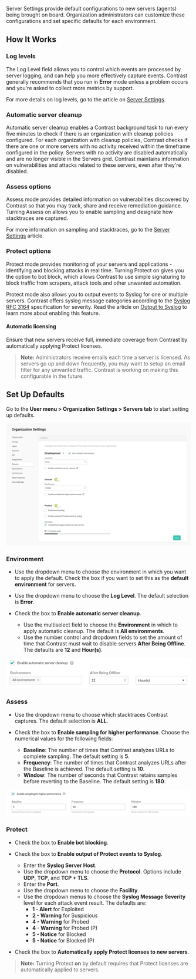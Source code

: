 <!--
title: "Server Defaults"
description: "Overview of server default settings"
tags: "Admin servers defaults organization settings sampling"
-->

Server Settings provide default configurations to new servers (agents) being brought on board. Organization administrators can customize these configurations and set specific defaults for each environment. 

## How It Works

### Log levels
The Log Level field allows you to control which events are processed by server logging, and can help you more effectively capture events. Contrast generally recommends that you run in **Error** mode unless a problem occurs and you're asked to collect more metrics by support.

For more details on log levels, go to the article on [Server Settings](user-servers.html#settings).

### Automatic server cleanup
Automatic server cleanup enables a Contrast background task to run every five minutes to check if there is an organization with cleanup policies configured. For each organization with cleanup policies, Contrast checks if there are one or more servers with no activity received within the timeframe configured in the policy. Servers with no activity are disabled automatically and are no longer visible in the Servers grid. Contrast maintains information on vulnerabilities and attacks related to these servers, even after they're disabled.

### Assess options
Assess mode provides detailed information on vulnerabilities discovered by Contrast so that you may track, share and receive remediation guidance. Turning Assess on allows you to enable sampling and designate how stacktraces are captured. 

For more information on sampling and stacktraces, go to the [Server Settings](user-servers.html#settings) article.

### Protect options
Protect mode provides monitoring of your servers and applications - identifying and blocking attacks in real time. Turning Protect on gives you the option to bot block, which allows Contrast to use simple signaturing to block traffic from scrapers, attack tools and other unwanted automation. 

Protect mode also allows you to output events to Syslog for one or multiple servers. Contrast offers syslog message categories according to the [Syslog RFC 3164](https://www.ietf.org/rfc/rfc3164.txt) specification for severity. Read the article on [Output to Syslog](user-servers.html#syslog) to learn more about enabling this feature.

#### Automatic licensing 

Ensure that new servers receive full, immediate coverage from Contrast by automatically applying Protect licenses.

>**Note:** Administrators receive emails each time a server is licensed. As servers go up and down frequently, you may want to setup an email filter for any unwanted traffic. Contrast is working on making this configurable in the future.

## Set Up Defaults

Go to the **User menu > Organization Settings > Servers tab** to start setting up defaults.

<a href="assets/images/Server-defaults-tab.png" rel="lightbox" title="Set up server defaults"><img class="thumbnail" src="assets/images/Server-defaults-tab.png"/></a>

### Environment 

* Use the dropdown menu to choose the environment in which you want to apply the default. Check the box if you want to set this as the **default environment** for servers.  

* Use the dropdown menu to choose the **Log Level**. The default selection is **Error**. 

* Check the box to **Enable automatic server cleanup**. 
	* Use the multiselect field to choose the **Environment** in which to apply automatic cleanup. The default is **All environments**.
	* Use the number control and dropdown fields to set the amount of time that Contrast must wait to disable servers **After Being Offline**. The defaults are **12** and **Hour(s)**. 

<a href="assets/images/Server_settings_automatic_cleanup.png" rel="lightbox" title="Set up automatic server cleanup"><img class="thumbnail" src="assets/images/Server_settings_automatic_cleanup.png"/></a>

### Assess

* Use the dropdown menu to choose which stacktraces Contrast captures. The default selection is **ALL**. 

* Check the box to **Enable sampling for higher performance**. Choose the numerical values for the following fields: 
	* **Baseline**: The number of times that Contrast analyzes URLs to complete sampling. The default setting is **5**. 
	* **Frequency**: The number of times that Contrast analyzes URLs after the Baseline is achieved. The default setting is **10**. 
	* **Window**: The number of seconds that Contrast retains samples before reverting to the Baseline. The default setting is **180**. 

<a href="assets/images/Server-defaults-sampling.png" rel="lightbox" title="Enable sampling"><img class="thumbnail" src="assets/images/Server-defaults-sampling.png"/></a>

### Protect

* Check the box to **Enable bot blocking**. 

* Check the box to **Enable output of Protect events to Syslog**. 
	* Enter the **Syslog Server Host**.
	* Use the dropdown menu to choose the **Protocol**. Options include **UDP**, **TCP**, and **TCP + TLS**.
	* Enter the **Port**. 
	* Use the dropdown menu to choose the **Facility**. 
	* Use the dropdown menus to choose the **Syslog Message Severity** level for each attack event result. The defaults are:
		* **1 - Alert** for Exploited
		* **2 - Warning** for Suspicious
		* **4 - Warning** for Probed
		* **4 - Warning** for Probed (P)
		* **5 - Notice** for Blocked
		* **5 - Notice** for Blocked (P)

* Check the box to **Automatically apply Protect licenses to new servers**.

>**Note:** Turning Protect **on** by default requires that Protect licenses are automatically applied to servers.


